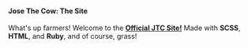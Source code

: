 #### Jose The Cow: The Site
What's up farmers! Welcome to the [**Official JTC Site!**](https://josethecow.github.io) Made with **SCSS**, **HTML**, and **Ruby**, and of course, grass! 
